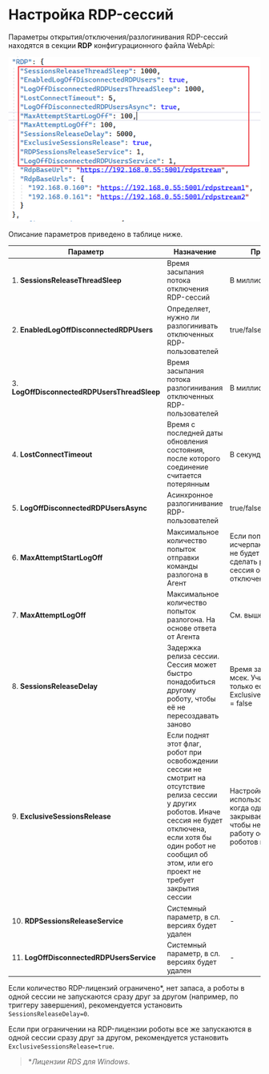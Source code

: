 # Настройка RDP-сессий

Параметры открытия/отключения/разлогинивания RDP-сессий находятся в секции **RDP** конфигурационного файла WebApi:

![](../resources/fine-tuning/parameters-rdp-sessions-in-config.png)

Описание параметров приведено в таблице ниже.

| Параметр                              | Назначение	                  | Примечание    |
| ------------------------------------- | ----------------------------- | ------------- |
| 1.	**SessionsReleaseThreadSleep**    |	Время засыпания потока отключения RDP-сессий	| В миллисекундах |
|	2. **EnabledLogOffDisconnectedRDPUsers** | Определяет, нужно ли разлогинивать отключенных RDP-пользователей	| true/false |
|	3. **LogOffDisconnectedRDPUsersThreadSleep**	| Время засыпания потока разлогинивания отключенных RDP-пользователей | В миллисекундах |
|	4. **LostConnectTimeout**	            | Время с последней даты обновления состояния, после которого соединение считается потерянным |	В секундах |
|	5. **LogOffDisconnectedRDPUsersAsync**	| Асинхронное разлогинивание RDP-пользователей | true/false |
|	6. **MaxAttemptStartLogOff**	          | Максимальное количество попыток отправки команды разлогона в Агент | Если попытки исчерпаны, Оркестратор не будет пытаться сделать разлогон. RDP-сессия останется отключенной
|	7. **MaxAttemptLogOff**               | Максимальное количество попыток разлогона. На основе ответа от Агента	| См. выше
|	8. **SessionsReleaseDelay**	          | Задержка релиза сессии. Сессия может быстро понадобиться другому роботу, чтобы её не пересоздавать заново | Время задержки - в мсек. Учитывается, только если ExclusiveSessionsRelease = false |
|	9. **ExclusiveSessionsRelease**	      | Если поднят этот флаг, робот при освобождении сессии не смотрит на отсутствие релиза сессии у других роботов. Иначе сессия не будет отключена, если хотя бы один робот не сообщил об этом, или его проект не требует закрытия сессии	| Настройка должна использоваться, только когда один робот закрывает сессию, чтобы не нарушать работу остальных роботов в этой сессии |
| 10.	**RDPSessionsReleaseService**    |	Системный параметр, в сл. версиях будет удален	| - |
| 11.	**LogOffDisconnectedRDPUsersService** |	Системный параметр, в сл. версиях будет удален | -|


Если количество RDP-лицензий ограничено*, нет запаса, а роботы в одной сессии не запускаются сразу друг за другом (например, по триггеру завершения), рекомендуется установить `SessionsReleaseDelay=0`.

Если при ограничении на RDP-лицензии роботы все же запускаются в одной сессии сразу друг за другом, рекомендуется установить `ExclusiveSessionsRelease=true`.

> \**Лицензии RDS для Windows*.

